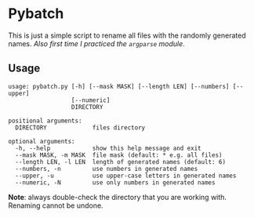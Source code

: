 # Pybatch
This is just a simple script to rename all files with the randomly generated names. *Also first time I practiced the `argparse` module*.

## Usage
```
usage: pybatch.py [-h] [--mask MASK] [--length LEN] [--numbers] [--upper]
                  [--numeric]
                  DIRECTORY

positional arguments:
  DIRECTORY             files directory

optional arguments:
  -h, --help            show this help message and exit
  --mask MASK, -m MASK  file mask (default: * e.g. all files)
  --length LEN, -l LEN  length of generated names (default: 6)
  --numbers, -n         use numbers in generated names
  --upper, -u           use upper-case letters in generated names
  --numeric, -N         use only numbers in generated names
```

**Note**: always double-check the directory that you are working with. Renaming cannot be undone.
